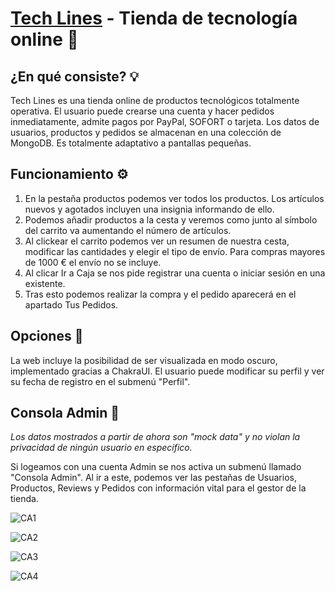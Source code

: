 # [Tech Lines](https://techlines-uoaa.onrender.com/) - Tienda de tecnología online :iphone:

## ¿En qué consiste? :bulb:

Tech Lines es una tienda online de productos tecnológicos totalmente operativa. El usuario puede crearse una cuenta y hacer pedidos inmediatamente, admite pagos por PayPal, SOFORT o tarjeta. Los datos de usuarios, productos y pedidos se almacenan en una colección de MongoDB. Es totalmente adaptativo a pantallas pequeñas.

## Funcionamiento :gear:

1. En la pestaña productos podemos ver todos los productos. Los artículos nuevos y agotados incluyen una insignia informando de ello.
2. Podemos añadir productos a la cesta y veremos como junto al símbolo del carrito va aumentando el número de artículos.
3. Al clickear el carrito podemos ver un resumen de nuestra cesta, modificar las cantidades y elegir el tipo de envío. Para compras mayores de 1000 € el envío no se incluye.
4. Al clicar Ir a Caja se nos pide registrar una cuenta o iniciar sesión en una existente.
5. Tras esto podemos realizar la compra y el pedido aparecerá en el apartado Tus Pedidos.

## Opciones :wrench:

La web incluye la posibilidad de ser visualizada en modo oscuro, implementado gracias a ChakraUI. El usuario puede modificar su perfil y ver su fecha de registro en el submenú "Perfil".

## Consola Admin :rocket:

*Los datos mostrados a partir de ahora son "mock data" y no violan la privacidad de ningún usuario en específico.*

Si logeamos con una cuenta Admin se nos activa un submenú llamado "Consola Admin". Al ir a este, podemos ver las pestañas de Usuarios, Productos, Reviews y Pedidos con información vital para el gestor de la tienda.

![CA1](https://user-images.githubusercontent.com/118598218/226207208-aece4a48-7d07-4b7d-bd2e-db59f7e048f4.png)

![CA2](https://user-images.githubusercontent.com/118598218/226207257-5d50e9b5-a416-4a78-9091-6e6a9454860e.png)

![CA3](https://user-images.githubusercontent.com/118598218/226207260-c1b0315b-cd20-4999-864e-bec5c831e19b.png)

![CA4](https://user-images.githubusercontent.com/118598218/226207263-cebb2591-f7c4-4785-8798-795556a28f84.png)
